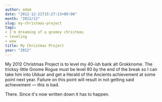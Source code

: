 ```yaml
---
author: adam
date: "2012-12-21T15:27:13+00:00"
month: "2012/12"
slug: my-christmas-project
tags:
- I'm dreaming of a gnomey christmas
- leveling
- wow
title: My Christmas Project
year: "2012"
---
```


My 2012 Christmas Project is to level my 40-ish bank alt Grokknome. The tricksy little Gnome Rogue must be level 80 by the end of the break so I can take him into Ulduar and get a Herald of the Ancients achievement at some point next year. Failure on this point will result in not getting said achievement &mdash; this is bad.

There. Since it's now written down it has to happen.